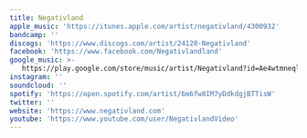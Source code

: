 ```yaml
---
title: Negativland
apple_music: 'https://itunes.apple.com/artist/negativland/4300932'
bandcamp: ''
discogs: 'https://www.discogs.com/artist/24120-Negativland'
facebook: 'https://www.facebook.com/Negativlandland'
google_music: >-
   https://play.google.com/store/music/artist/Negativland?id=Ae4wtmneqlrqaqjyurei3pqstam
instagram: ''
soundcloud: ''
spotify: 'https://open.spotify.com/artist/6m6fw8IM7yDdkdgjBTTisW'
twitter: ''
website: 'https://www.negativland.com'
youtube: 'https://www.youtube.com/user/NegativlandVideo'
---
```

